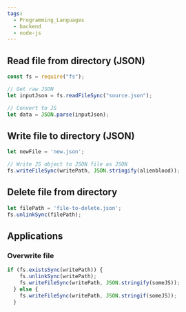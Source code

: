```yaml
---
tags:
  - Programming_Languages
  - backend
  - node-js
---
```


## Read file from directory (JSON)

````js
const fs = require("fs");

// Get raw JSON
let inputJson = fs.readFileSync("source.json");

// Convert to JS
let data = JSON.parse(inputJson);
````

## Write file to directory (JSON)

````js
let newFile = 'new.json';

// Write JS object to JSON file as JSON 
fs.writeFileSync(writePath, JSON.stringify(alienblood));

````

## Delete file from directory

````js
let filePath = 'file-to-delete.json';
fs.unlinkSync(filePath);
````

## Applications

### Overwrite file

````js
if (fs.existsSync(writePath)) {
    fs.unlinkSync(writePath);
    fs.writeFileSync(writePath, JSON.stringify(someJS));
  } else {
    fs.writeFileSync(writePath, JSON.stringif(someJS));
  }
````
